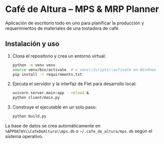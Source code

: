 # Café de Altura – MPS & MRP Planner

Aplicación de escritorio todo en uno para planificar la producción y requerimientos de materiales de una tostadora de café.

## Instalación y uso

1. Clona el repositorio y crea un entorno virtual:
   ```bash
   python -m venv venv
   source venv/bin/activate  # o venv\\Scripts\\activate en Windows
   pip install -r requirements.txt
   ```
2. Ejecuta el servidor y la interfaz de Flet para desarrollo local:
   ```bash
   uvicorn server.main:app --reload &
   python client/main.py
   ```
3. Construye el ejecutable en un solo paso:
   ```bash
   python build.py
   ```

La base de datos se crea automáticamente en `%APPDATA%\\CafeDeAltura\\mps.db` o `~/.cafe_de_altura/mps.db` según el sistema operativo.
